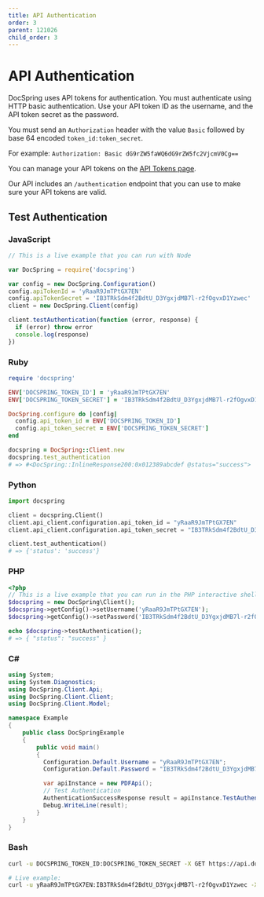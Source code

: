 ```yaml
---
title: API Authentication
order: 3
parent: 121026
child_order: 3
---
```


# API Authentication

DocSpring uses API tokens for authentication. You must authenticate using HTTP basic authentication. Use your API token ID as the username,
and the API token secret as the password.

You must send an `Authorization` header with the value `Basic` followed by base 64 encoded `token_id:token_secret`.

For example: `Authorization: Basic dG9rZW5faWQ6dG9rZW5fc2VjcmV0Cg==`

You can manage your API tokens on the [API Tokens page](https://app.docspring.com/api_tokens).

Our API includes an `/authentication` endpoint that you can use to make sure your API tokens are valid.

## Test Authentication

### JavaScript

```javascript
// This is a live example that you can run with Node

var DocSpring = require('docspring')

var config = new DocSpring.Configuration()
config.apiTokenId = 'yRaaR9JmTPtGX7EN'
config.apiTokenSecret = 'IB3TRkSdm4f2BdtU_D3YgxjdMB7l-r2fOgvxD1Yzwec'
client = new DocSpring.Client(config)

client.testAuthentication(function (error, response) {
  if (error) throw error
  console.log(response)
})
```

### Ruby

```ruby
require 'docspring'

ENV['DOCSPRING_TOKEN_ID'] = 'yRaaR9JmTPtGX7EN'
ENV['DOCSPRING_TOKEN_SECRET'] = 'IB3TRkSdm4f2BdtU_D3YgxjdMB7l-r2fOgvxD1Yzwec'

DocSpring.configure do |config|
  config.api_token_id = ENV['DOCSPRING_TOKEN_ID']
  config.api_token_secret = ENV['DOCSPRING_TOKEN_SECRET']
end

docspring = DocSpring::Client.new
docspring.test_authentication
# => #<DocSpring::InlineResponse200:0x012389abcdef @status="success">
```

### Python

```python
import docspring

client = docspring.Client()
client.api_client.configuration.api_token_id = "yRaaR9JmTPtGX7EN"
client.api_client.configuration.api_token_secret = "IB3TRkSdm4f2BdtU_D3YgxjdMB7l-r2fOgvxD1Yzwec"

client.test_authentication()
# => {'status': 'success'}
```

### PHP

```php
<?php
// This is a live example that you can run in the PHP interactive shell (php -a)
$docspring = new DocSpring\Client();
$docspring->getConfig()->setUsername('yRaaR9JmTPtGX7EN');
$docspring->getConfig()->setPassword('IB3TRkSdm4f2BdtU_D3YgxjdMB7l-r2fOgvxD1Yzwec');

echo $docspring->testAuthentication();
# => { "status": "success" }
```

### C\#

```csharp
using System;
using System.Diagnostics;
using DocSpring.Client.Api;
using DocSpring.Client.Client;
using DocSpring.Client.Model;

namespace Example
{
    public class DocSpringExample
    {
        public void main()
        {
          Configuration.Default.Username = "yRaaR9JmTPtGX7EN";
          Configuration.Default.Password = "IB3TRkSdm4f2BdtU_D3YgxjdMB7l-r2fOgvxD1Yzwec";

          var apiInstance = new PDFApi();
          // Test Authentication
          AuthenticationSuccessResponse result = apiInstance.TestAuthentication();
          Debug.WriteLine(result);
        }
    }
}
```

### Bash

```bash
curl -u DOCSPRING_TOKEN_ID:DOCSPRING_TOKEN_SECRET -X GET https://api.docspring.com/api/v1/authentication

# Live example:
curl -u yRaaR9JmTPtGX7EN:IB3TRkSdm4f2BdtU_D3YgxjdMB7l-r2fOgvxD1Yzwec -X GET https://api.docspring.com/api/v1/authentication
```

